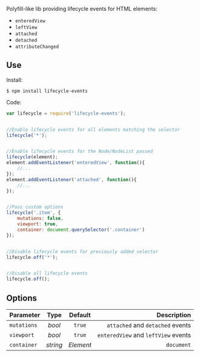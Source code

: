 Polyfill-like lib providing lifecycle events for HTML elements:

* `enteredView`
* `leftView`
* `attached`
* `detached`
* `attributeChanged`


## Use

Install:

`$ npm install lifecycle-events`


Code:

```js
var lifecycle = require('lifecycle-events');


//Enable lifecycle events for all elements matching the selector
lifecycle('*');


//Enable lifecycle events for the Node/NodeList passed
lifecycle(element);
element.addEventListener('enteredView', function(){
	//...
});
element.addEventListener('attached', function(){
	//...
});


//Pass custom options
lifecycle('.item', {
	mutations: false,
	viewport: true,
	container: document.querySelector('.container')
});


//Disable lifecycle events for previously added selector
lifecycle.off('*');


//Disable all lifecycle events
lifecycle.off();
```


## Options

| Parameter | Type | Default | Description |
|----|:---:|:----:|---:|
| `mutations` | _bool_ | `true` | `attached` and `detached` events |
| `viewport` | _bool_ | `true` | `enteredView` and `leftView` events |
| `container` | _string_|_Element_ | `document` | A container to restrict selector (speed purposes) |